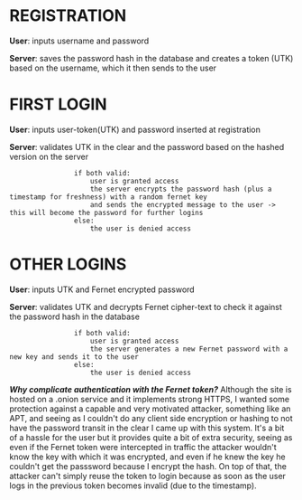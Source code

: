 REGISTRATION
============
**User**: inputs username and password

**Server**: saves the password hash in the database and creates a token (UTK) based on the username, which it then sends to the user

FIRST LOGIN
===========
**User**: inputs user-token(UTK) and password inserted at registration

**Server**: validates UTK in the clear and the password based on the hashed version on the server

                    if both valid:
                        user is granted access 
                        the server encrypts the password hash (plus a timestamp for freshness) with a random fernet key 
                        and sends the encrypted message to the user -> this will become the password for further logins
                    else:
                        the user is denied access

OTHER LOGINS
============
**User**: inputs UTK and Fernet encrypted password

**Server**: validates UTK and decrypts Fernet cipher-text to check it against the password hash in the database
                
                    if both valid:
                        user is granted access 
                        the server generates a new Fernet password with a new key and sends it to the user
                    else:
                        the user is denied access


***Why complicate authentication with the Fernet token?*** 
Although the site is hosted on a .onion service and it implements strong HTTPS, I wanted some protection against a 
capable and very motivated attacker, something like an APT, and seeing as I couldn't do any client side encryption or
hashing to not have the password transit in the clear I came up with this system. It's a bit of a hassle for the user
but it provides quite a bit of extra security, seeing as even if the Fernet token were intercepted in traffic the attacker
wouldn't know the key with which it was encrypted, and even if he knew the key he couldn't get the passsword because I
encrypt the hash. On top of that, the attacker can't simply reuse the token to login because as soon as the user logs in
the previous token becomes invalid (due to the timestamp).

 

